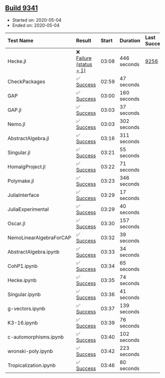## [Build 9341](https://oscarci.mathematik.uni-kl.de/job/oscar/9341/)

* Started on: 2020-05-04
* Ended on: 2020-05-04

| Test Name    | Result | Start | Duration | Last Success | First Failure |
|:-------------|:-------|:------|:---------|:-------------|:--------------|
| Hecke.jl | ❌ [Failure (status = 1)](https://oscarci.mathematik.uni-kl.de/job/oscar/9341/artifact/logs/build-9341/Hecke.jl.log) | 03:08 | 446 seconds | [9256](https://oscarci.mathematik.uni-kl.de/job/oscar/9256/) | [9257](https://oscarci.mathematik.uni-kl.de/job/oscar/9257/) |
| CheckPackages | ✅ [Success](https://oscarci.mathematik.uni-kl.de/job/oscar/9341/artifact/logs/build-9341/CheckPackages.log) | 02:59 | 47 seconds |  |  |
| GAP | ✅ [Success](https://oscarci.mathematik.uni-kl.de/job/oscar/9341/artifact/logs/build-9341/GAP.log) | 03:00 | 160 seconds |  |  |
| GAP.jl | ✅ [Success](https://oscarci.mathematik.uni-kl.de/job/oscar/9341/artifact/logs/build-9341/GAP.jl.log) | 03:03 | 37 seconds |  |  |
| Nemo.jl | ✅ [Success](https://oscarci.mathematik.uni-kl.de/job/oscar/9341/artifact/logs/build-9341/Nemo.jl.log) | 03:03 | 302 seconds |  |  |
| AbstractAlgebra.jl | ✅ [Success](https://oscarci.mathematik.uni-kl.de/job/oscar/9341/artifact/logs/build-9341/AbstractAlgebra.jl.log) | 03:16 | 311 seconds |  |  |
| Singular.jl | ✅ [Success](https://oscarci.mathematik.uni-kl.de/job/oscar/9341/artifact/logs/build-9341/Singular.jl.log) | 03:21 | 55 seconds |  |  |
| HomalgProject.jl | ✅ [Success](https://oscarci.mathematik.uni-kl.de/job/oscar/9341/artifact/logs/build-9341/HomalgProject.jl.log) | 03:22 | 71 seconds |  |  |
| Polymake.jl | ✅ [Success](https://oscarci.mathematik.uni-kl.de/job/oscar/9341/artifact/logs/build-9341/Polymake.jl.log) | 03:23 | 346 seconds |  |  |
| JuliaInterface | ✅ [Success](https://oscarci.mathematik.uni-kl.de/job/oscar/9341/artifact/logs/build-9341/JuliaInterface.log) | 03:29 | 17 seconds |  |  |
| JuliaExperimental | ✅ [Success](https://oscarci.mathematik.uni-kl.de/job/oscar/9341/artifact/logs/build-9341/JuliaExperimental.log) | 03:29 | 40 seconds |  |  |
| Oscar.jl | ✅ [Success](https://oscarci.mathematik.uni-kl.de/job/oscar/9341/artifact/logs/build-9341/Oscar.jl.log) | 03:30 | 157 seconds |  |  |
| NemoLinearAlgebraForCAP | ✅ [Success](https://oscarci.mathematik.uni-kl.de/job/oscar/9341/artifact/logs/build-9341/NemoLinearAlgebraForCAP.log) | 03:32 | 39 seconds |  |  |
| AbstractAlgebra.ipynb | ✅ [Success](https://oscarci.mathematik.uni-kl.de/job/oscar/9341/artifact/logs/build-9341/AbstractAlgebra.ipynb.log) | 03:33 | 34 seconds |  |  |
| CohP1.ipynb | ✅ [Success](https://oscarci.mathematik.uni-kl.de/job/oscar/9341/artifact/logs/build-9341/CohP1.ipynb.log) | 03:34 | 65 seconds |  |  |
| Hecke.ipynb | ✅ [Success](https://oscarci.mathematik.uni-kl.de/job/oscar/9341/artifact/logs/build-9341/Hecke.ipynb.log) | 03:35 | 74 seconds |  |  |
| Singular.ipynb | ✅ [Success](https://oscarci.mathematik.uni-kl.de/job/oscar/9341/artifact/logs/build-9341/Singular.ipynb.log) | 03:36 | 41 seconds |  |  |
| g-vectors.ipynb | ✅ [Success](https://oscarci.mathematik.uni-kl.de/job/oscar/9341/artifact/logs/build-9341/g-vectors.ipynb.log) | 03:37 | 139 seconds |  |  |
| K3-16.ipynb | ✅ [Success](https://oscarci.mathematik.uni-kl.de/job/oscar/9341/artifact/logs/build-9341/K3-16.ipynb.log) | 03:39 | 76 seconds |  |  |
| c-automorphisms.ipynb | ✅ [Success](https://oscarci.mathematik.uni-kl.de/job/oscar/9341/artifact/logs/build-9341/c-automorphisms.ipynb.log) | 03:40 | 102 seconds |  |  |
| wronski-poly.ipynb | ✅ [Success](https://oscarci.mathematik.uni-kl.de/job/oscar/9341/artifact/logs/build-9341/wronski-poly.ipynb.log) | 03:42 | 223 seconds |  |  |
| Tropicalization.ipynb | ✅ [Success](https://oscarci.mathematik.uni-kl.de/job/oscar/9341/artifact/logs/build-9341/Tropicalization.ipynb.log) | 03:46 | 80 seconds |  |  |
